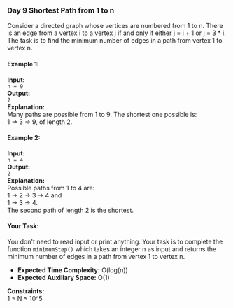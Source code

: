### Day 9 **Shortest Path from 1 to n**

Consider a directed graph whose vertices are numbered from 1 to n. There is an edge from a vertex i to a vertex j if and only if either j = i + 1 or j = 3 * i. The task is to find the minimum number of edges in a path from vertex 1 to vertex n.

#### Example 1:

**Input:**  
`n = 9`  
**Output:**  
`2`  
**Explanation:**  
Many paths are possible from 1 to 9. The shortest one possible is:  
1 -> 3 -> 9, of length 2.

#### Example 2:

**Input:**  
`n = 4`  
**Output:**  
`2`  
**Explanation:**  
Possible paths from 1 to 4 are:  
1 -> 2 -> 3 -> 4 and  
1 -> 3 -> 4.  
The second path of length 2 is the shortest.

#### Your Task:
You don't need to read input or print anything. Your task is to complete the function `minimumStep()` which takes an integer n as input and returns the minimum number of edges in a path from vertex 1 to vertex n.

- **Expected Time Complexity:** O(log(n))
- **Expected Auxiliary Space:** O(1)

**Constraints:**  
1 ≤ N ≤ 10^5
